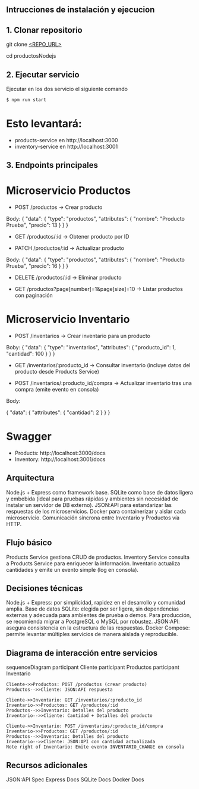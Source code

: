 ## Intrucciones de instalación y ejecucion

## 1. Clonar repositorio
git clone [<REPO_URL>](https://github.com/oscararm10/productosNodejs.git)

cd productosNodejs

## 2. Ejecutar servicio

Ejecutar en los dos servicio el siguiente comando

```bash
$ npm run start
```

# Esto levantará:

- products-service en http://localhost:3000
- inventory-service en http://localhost:3001

## 3. Endpoints principales

# Microservicio Productos

- POST /productos → Crear producto

Body:
{
  "data": {
    "type": "productos",
    "attributes": {
      "nombre": "Producto Prueba",
      "precio": 13
    }
  }
}

- GET /productos/:id → Obtener producto por ID

- PATCH /productos/:id → Actualizar producto

Body:
{
  "data": {
    "type": "productos",
    "attributes": {
      "nombre": "Producto Prueba",
      "precio": 16
    }
  }
}

- DELETE /productos/:id → Eliminar producto

- GET /productos?page[number]=1&page[size]=10 → Listar productos con paginación

# Microservicio Inventario

- POST /inventarios → Crear inventario para un producto

Boby:
{
  "data": {
    "type": "inventarios",
    "attributes": {
      "producto_id": 1,
      "cantidad": 100
    }
  }
}

- GET /inventarios/:producto_id → Consultar inventario (incluye datos del producto desde Products Service)

- POST /inventarios/:producto_id/compra → Actualizar inventario tras una compra (emite evento en consola)

Body:

{
  "data": {
    "attributes": {
      "cantidad": 2
    }
  }
}

# Swagger

- Products: http://localhost:3000/docs
- Inventory: http://localhost:3001/docs

## Arquitectura

Node.js + Express como framework base.
SQLite como base de datos ligera y embebida (ideal para pruebas rápidas y ambientes sin necesidad de instalar un servidor de DB externo).
JSON:API para estandarizar las respuestas de los microservicios.
Docker para containerizar y aislar cada microservicio.
Comunicación síncrona entre Inventario y Productos vía HTTP.

## Flujo básico

Products Service gestiona CRUD de productos.
Inventory Service consulta a Products Service para enriquecer la información.
Inventario actualiza cantidades y emite un evento simple (log en consola).

## Decisiones técnicas

Node.js + Express: por simplicidad, rapidez en el desarrollo y comunidad amplia.
Base de datos SQLite: elegida por ser ligera, sin dependencias externas y adecuada para ambientes de prueba o demos. Para producción, se recomienda migrar a PostgreSQL o MySQL por robustez.
JSON:API: asegura consistencia en la estructura de las respuestas.
Docker Compose: permite levantar múltiples servicios de manera aislada y reproducible.

## Diagrama de interacción entre servicios

sequenceDiagram
    participant Cliente
    participant Productos
    participant Inventario

    Cliente->>Productos: POST /productos (crear producto)
    Productos-->>Cliente: JSON:API respuesta

    Cliente->>Inventario: GET /inventarios/:producto_id
    Inventario->>Productos: GET /productos/:id
    Productos-->>Inventario: Detalles del producto
    Inventario-->>Cliente: Cantidad + Detalles del producto

    Cliente->>Inventario: POST /inventarios/:producto_id/compra
    Inventario->>Productos: GET /productos/:id
    Productos-->>Inventario: Detalles del producto
    Inventario-->>Cliente: JSON:API con cantidad actualizada
    Note right of Inventario: Emite evento INVENTARIO_CHANGE en consola

## Recursos adicionales

JSON:API Spec
Express Docs
SQLite Docs
Docker Docs